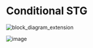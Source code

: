 # Conditional STG

![block_diagram_extension](https://github.com/Mishne-Lab/Conditional-STG/assets/47389001/e5091169-44bf-4348-8f9e-cbf25509bca5)

![image](https://github.com/Mishne-Lab/Conditional-STG/assets/47389001/6f085006-553f-4815-94f1-631c9dcfae24)

